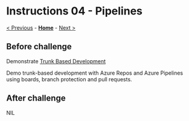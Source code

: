# Instructions 04 - Pipelines

[< Previous](./Instructions-03.md) - **[Home](../README.md)** - [Next >](./Instructions-05.md)

## Before challenge

Demonstrate [Trunk Based Development](https://trunkbaseddevelopment.com/)

Demo trunk-based development with Azure Repos and Azure Pipelines using boards, branch protection and pull requests.

## After challenge

NIL
